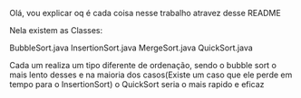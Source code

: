 Olá, vou explicar oq é cada coisa nesse trabalho atravez desse README

<!-- o /ClassesDeOrdenacao, contém as classes que realizam o das palavras  -->
Nela existem as Classes:

BubbleSort.java
InsertionSort.java
MergeSort.java
QuickSort.java

Cada um realiza um tipo diferente de ordenação, sendo o bubble sort o mais lento desses
e na maioria dos casos(Existe um caso que ele perde em tempo para o InsertionSort)
o QuickSort seria o mais rapido e eficaz